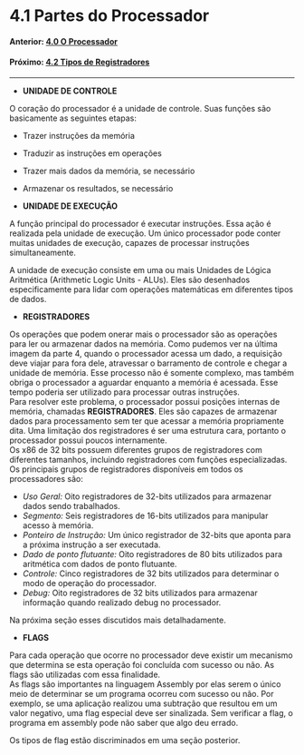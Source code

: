 
# 4.1 Partes do Processador

#### Anterior: [4.0 O Processador](./o_processador.md)  
#### Próximo: [4.2 Tipos de Registradores](./tipos_registradores.md)  

---  

* **UNIDADE DE CONTROLE**  

O coração do processador é a unidade de controle. Suas funções são basicamente as seguintes etapas:  
* Trazer instruções da memória  
* Traduzir as instruções em operações  
* Trazer mais dados da memória, se necessário  
* Armazenar os resultados, se necessário  

* **UNIDADE DE EXECUÇÃO**  

A função principal do processador é executar instruções. Essa ação é realizada pela unidade de execução. Um único processador pode conter muitas unidades de execução, capazes de processar instruções simultaneamente.  

A unidade de execução consiste em uma ou mais Unidades de Lógica Aritmética (Arithmetic Logic Units - ALUs). Eles são desenhados especificamente para lidar com operações matemáticas em diferentes tipos de dados.  

* **REGISTRADORES**  

Os operações que podem onerar mais o processador são as operações para ler ou armazenar dados na memória. Como pudemos ver na última imagem da parte 4, quando o processador acessa um dado, a requisição deve viajar para fora dele, atravessar o barramento de controle e chegar a unidade de memória. Esse processo não é somente complexo, mas também obriga o processador a aguardar enquanto a memória é acessada. Esse tempo poderia ser utilizado para processar outras instruções.  
Para resolver este problema, o processador possui posições internas de memória, chamadas **REGISTRADORES**. Eles são capazes de armazenar dados para processamento sem ter que acessar a memória propriamente dita. Uma limitação dos registradores é ser uma estrutura cara, portanto o processador possui poucos internamente.  
Os x86 de 32 bits possuem diferentes grupos de registradores com diferentes tamanhos, incluindo registradores com funções especializadas. Os principais grupos de registradores disponíveis em todos os processadores são:  

* *Uso Geral:* Oito registradores de 32-bits utilizados para armazenar dados sendo trabalhados.  
* *Segmento:* Seis registradores de 16-bits utilizados para manipular acesso à memória.  
* *Ponteiro de Instrução:* Um único registrador de 32-bits que aponta para a próxima instrução a ser executada.  
* *Dado de ponto flutuante:* Oito registradores de 80 bits utilizados para aritmética com dados de ponto flutuante.  
* *Controle:* Cinco registradores de 32 bits utilizados para determinar o modo de operação do processador.  
* *Debug:* Oito registradores de 32 bits utilizados para armazenar informação quando realizado debug no processador.

Na próxima seção esses discutidos mais detalhadamente.  

* **FLAGS**  

Para cada operação que ocorre no processador deve existir um mecanismo que determina se esta operação foi concluída com sucesso ou não. As flags são utilizadas com essa finalidade.  
As flags são importantes na linguagem Assembly por elas serem o único meio de determinar se um programa ocorreu com sucesso ou não. Por exemplo, se uma aplicação realizou uma subtração que resultou em um valor negativo, uma flag especial deve ser sinalizada. Sem verificar a flag, o programa em assembly pode não saber que algo deu errado.  

Os tipos de flag estão discriminados em uma seção posterior.
